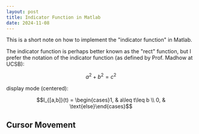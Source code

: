 ```yaml
---
layout: post
title: Indicator Function in Matlab
date: 2024-11-08
---
```


This is a short note on how to implement the "indicator function" in Matlab.

The indicator function is perhaps better known as the "rect" function, but I prefer the notation of the indicator function (as defined by Prof. Madhow at UCSB):
```math
a^2+b^2=c^2
```

display mode (centered):

$$I_{[a,b]}(t) = \begin{cases}1, & a\leq t\leq b \\ 0, & \text{else}\end{cases}$$
## Cursor Movement
